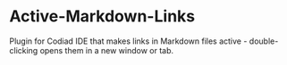 Active-Markdown-Links
=====================

Plugin for Codiad IDE that makes links in Markdown files active - double-clicking opens them in a new window or tab.
